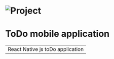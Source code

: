 # ![Project](https://github.com/FendriFiras/todo/blob/master/assets/Screenshot%202021-05-13%20195451.png)
# ToDo mobile application
<table>
<tr>
<td>
 React Native js toDo application
</td>
</tr>
</table>
